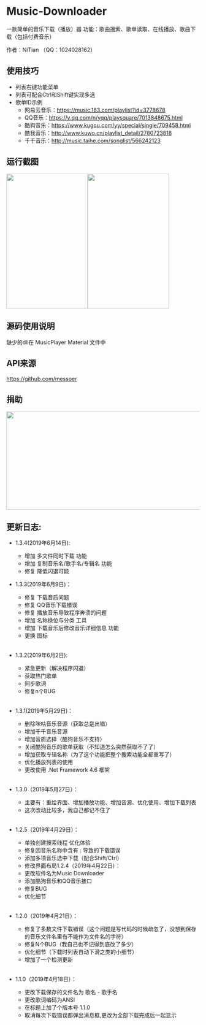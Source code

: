 # Music-Downloader
一款简单的音乐下载（播放）器
功能：歌曲搜索、歌单读取、在线播放、歌曲下载（包括付费音乐）

作者：NiTian （QQ：1024028162）
## 使用技巧 
* 列表右键功能菜单
* 列表可配合Ctrl和Shift键实现多选
* 歌单ID示例
   * 网易云音乐：https://music.163.com/playlist?id=3778678
   * QQ音乐：https://y.qq.com/n/yqq/playsquare/7013848675.html
   * 酷狗音乐：https://www.kugou.com/yy/special/single/709458.html
   * 酷我音乐：http://www.kuwo.cn/playlist_detail/2780723818
   * 千千音乐：http://music.taihe.com/songlist/566242123
## 运行截图
<img src="https://github.com/NiTian1207/Music-Downloader/blob/master/MusicPlayer%20Material/%E6%88%AA%E5%9B%BE1.png" width="212" height="352.5‬"><img src="https://github.com/NiTian1207/Music-Downloader/blob/master/MusicPlayer%20Material/%E6%88%AA%E5%9B%BE2.png" width="212" height="352.5‬">

## 源码使用说明
缺少的dll在 MusicPlayer Material 文件中

## API来源
https://github.com/messoer

## 捐助
<img src="https://github.com/NiTian1207/Music-Downloader/blob/master/MusicPlayer%20Material/%E6%8D%90%E5%8A%A9.png" width="512" height="256">

## 更新日志: 
   * 1.3.4(2019年6月14日):
      * 增加 多文件同时下载 功能
      * 增加 复制音乐名/歌手名/专辑名 功能
      * 修复 降低闪退可能
   
   * 1.3.3(2019年6月9日)：
      * 修复 下载音质问题
      * 修复 QQ音乐下载错误
      * 修复 播放音乐导致程序奔溃的问题
      * 增加 名称换位与分类 工具
      * 增加 下载音乐后修改音乐详细信息 功能
      * 更换 图标
      <br/>
   * 1.3.2(2019年6月2日):
      * 紧急更新（解决程序闪退）
      * 获取热门歌单
      * 同步歌词
      * 修复n个BUG
      <br/>
   * 1.3.1(2019年5月29日)：
      * 删除咪咕音乐音源（获取总是出错）
      * 增加千千音乐音源
      * 增加音质选择（酷狗音乐不支持）
      * 关闭酷狗音乐的歌单获取（不知道怎么突然获取不了了）
      * 增加获取专辑名称（为了这个功能把整个搜索功能全都重写了）
      * 优化播放列表的使用
      * 更改使用 .Net Framework 4.6 框架
      <br/>
   * 1.3.0（2019年5月27日）：
      * 主要有：重绘界面、增加播放功能、增加音源、优化使用、增加下载列表
      * 这次改动比较多，我自己都记不住了
      <br/>
   * 1.2.5（2019年4月29日）：
      * 单独创建搜索线程 优化体验
      * 修复因音乐名称中含有 : 导致的下载错误
      * 添加多项音乐选中下载（配合Shift/Ctrl）
      * 修改界面布局1.2.4（2019年4月22日）：
      * 更改软件名为Music Downloader
      * 添加酷狗音乐和QQ音乐接口
      * 修复BUG
      * 优化细节
      <br/>
   * 1.2.0（2019年4月21日）：
      * 修复了多数文件下载错误（这个问题是写代码的时候疏忽了，没想到保存的音乐文件名里有不能作为文件名的字符）
      * 修复N个BUG（我自己也不记得到底改了多少）
      * 优化细节（下载时列表自动下滑之类的小细节）
      * 增加了一个检测更新
      <br/>
   * 1.1.0（2019年4月18日）：
      * 更改下载保存的文件名为 歌名 - 歌手名
      * 更改歌词编码为ANSI
      * 在标题上加了个版本号 1.1.0
      * 取消每次下载错误都弹出消息框,更改为全部下载完成后一起显示
